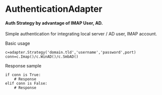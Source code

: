 # AuthenticationAdapter
#### Auth Strategy by advantage of IMAP User, AD.

Simple authentication for integrating local server / AD user, IMAP account.

Basic usage
```
c=adapter.Strategy('domain.tld','username','password',port)
conn=c.Imap()/c.WinAD()/c.SmbAD()
```

Response sample
```
if conn is True:
    # Response
elif conn is False:
    # Response
```
